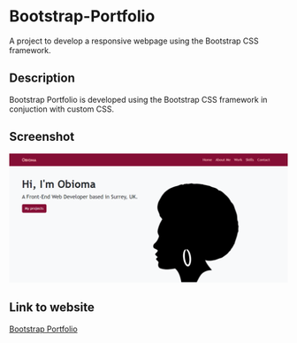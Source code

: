 # Bootstrap-Portfolio

A project to develop a responsive webpage using the Bootstrap CSS framework.

## Description
Bootstrap Portfolio is developed using the Bootstrap CSS framework in conjuction with custom CSS.


## Screenshot
![Bootstrap Portfolio](assets/images/screenshot-of-bootstrap-portfolio.png)

## Link to website
[Bootstrap Portfolio](https://obeeyoma.github.io/Bootstrap-Portfolio/)
